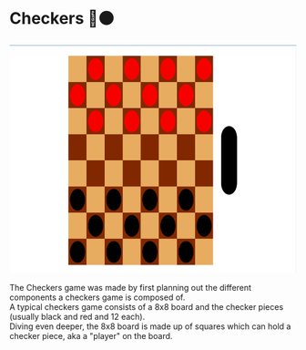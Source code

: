 # Checkers 🔴⚫

<img width="700px" height="400px" src="./assets/checkers.png"></img>

The Checkers game was made by first planning out the different components a checkers game is composed of. 
<br>
A typical checkers game consists of a 8x8 board and the checker pieces (usually black and red and 12 each).<br>
Diving even deeper, the 8x8 board is made up of squares which can hold a checker piece, aka a "player" on the board. 
<br>


